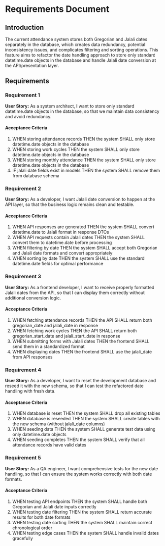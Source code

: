 # Requirements Document

## Introduction

The current attendance system stores both Gregorian and Jalali dates separately in the database, which creates data redundancy, potential inconsistency issues, and complicates filtering and sorting operations. This feature aims to refactor the date handling approach to store only standard datetime.date objects in the database and handle Jalali date conversion at the API/presentation layer.

## Requirements

### Requirement 1

**User Story:** As a system architect, I want to store only standard datetime.date objects in the database, so that we maintain data consistency and avoid redundancy.

#### Acceptance Criteria

1. WHEN storing attendance records THEN the system SHALL only store datetime.date objects in the database
2. WHEN storing work cycles THEN the system SHALL only store datetime.date objects in the database  
3. WHEN storing monthly attendance THEN the system SHALL only store datetime.date objects in the database
4. IF jalali date fields exist in models THEN the system SHALL remove them from database schema

### Requirement 2

**User Story:** As a developer, I want Jalali date conversion to happen at the API layer, so that the business logic remains clean and testable.

#### Acceptance Criteria

1. WHEN API responses are generated THEN the system SHALL convert datetime.date to Jalali format in response DTOs
2. WHEN API requests contain Jalali dates THEN the system SHALL convert them to datetime.date before processing
3. WHEN filtering by date THEN the system SHALL accept both Gregorian and Jalali date formats and convert appropriately
4. WHEN sorting by date THEN the system SHALL use the standard datetime.date fields for optimal performance

### Requirement 3

**User Story:** As a frontend developer, I want to receive properly formatted Jalali dates from the API, so that I can display them correctly without additional conversion logic.

#### Acceptance Criteria

1. WHEN fetching attendance records THEN the API SHALL return both gregorian_date and jalali_date in response
2. WHEN fetching work cycles THEN the API SHALL return both gregorian_start_date and jalali_start_date in response
3. WHEN submitting forms with Jalali dates THEN the frontend SHALL send them in a standardized format
4. WHEN displaying dates THEN the frontend SHALL use the jalali_date from API responses

### Requirement 4

**User Story:** As a developer, I want to reset the development database and reseed it with the new schema, so that I can test the refactored date handling with fresh data.

#### Acceptance Criteria

1. WHEN database is reset THEN the system SHALL drop all existing tables
2. WHEN database is reseeded THEN the system SHALL create tables with the new schema (without jalali_date columns)
3. WHEN seeding data THEN the system SHALL generate test data using only datetime.date objects
4. WHEN seeding completes THEN the system SHALL verify that all attendance records have valid dates

### Requirement 5

**User Story:** As a QA engineer, I want comprehensive tests for the new date handling, so that I can ensure the system works correctly with both date formats.

#### Acceptance Criteria

1. WHEN testing API endpoints THEN the system SHALL handle both Gregorian and Jalali date inputs correctly
2. WHEN testing date filtering THEN the system SHALL return accurate results for both date formats
3. WHEN testing date sorting THEN the system SHALL maintain correct chronological order
4. WHEN testing edge cases THEN the system SHALL handle invalid dates gracefully